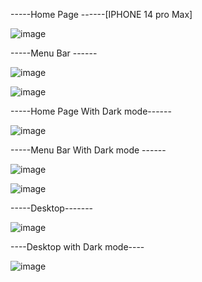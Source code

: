 -----Home Page ------[IPHONE 14 pro Max]












![image](https://github.com/Randipa/To-Do-APP/assets/96324718/e1823ef1-354b-4869-be8d-bb216c8013ac)

































-----Menu Bar ------























![image](https://github.com/Randipa/To-Do-APP/assets/96324718/8347b3a9-b04d-4f17-a994-847a1dfea182)



























![image](https://github.com/Randipa/To-Do-APP/assets/96324718/db73a7a5-046b-40b5-b8e4-bdd8eb96148d)


























-----Home Page With Dark mode------















![image](https://github.com/Randipa/To-Do-APP/assets/96324718/b16d14a5-a599-4e31-911c-97c71882f10c)

-----Menu Bar With Dark mode ------

![image](https://github.com/Randipa/To-Do-APP/assets/96324718/ad016641-659d-44a2-b5bf-5033bf59f9f3)

![image](https://github.com/Randipa/To-Do-APP/assets/96324718/c53daee2-4e7d-4ef4-9511-815b7ca46288)




-----Desktop-------




![image](https://github.com/Randipa/To-Do-APP/assets/96324718/3526e21c-7e2f-43f4-bbe8-0a6019f32df6)



----Desktop with Dark mode----

![image](https://github.com/Randipa/To-Do-APP/assets/96324718/7af03a9c-d5d4-4485-ac66-5e88ff412506)



